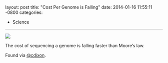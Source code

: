layout: post
title:  "Cost Per Genome is Falling"
date:   2014-01-16 11:55:11 -0800
categories:
  - Science
---

  ![](/attachments/b1810dfdbb94476d4f74d67caedbcf50/image.png)  

 The cost of sequencing a genome is falling faster than Moore’s law. 

 Found via  [@cdixon](https://twitter.com/cdixon/status/423647795716038658). 
